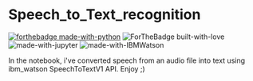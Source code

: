 # Speech_to_Text_recognition

[![forthebadge made-with-python](http://ForTheBadge.com/images/badges/made-with-python.svg)](https://www.python.org/)
![ForTheBadge built-with-love](http://ForTheBadge.com/images/badges/built-with-love.svg)<br>
![made-with-jupyter](https://img.shields.io/badge/jupyter-6.0-ff7a05?style=for-the-badge&logo=Jupyter)
![made-with-IBMWatson](https://img.shields.io/badge/Watson-4.5-8682ff?style=for-the-badge&logo=IBM)

In the notebook, i've converted speech from an audio file into text using ibm_watson SpeechToTextV1 API. Enjoy ;)
